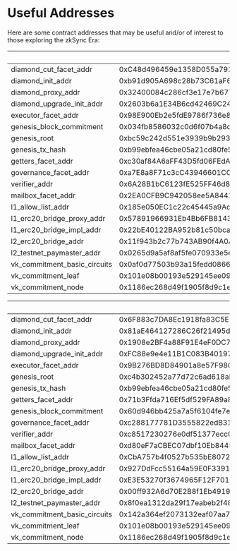 # Useful Addresses

Here are some contract addresses that may be useful and/or of interest to those exploring the zkSync Era:

|                               | zkSync Era Mainnet                                                 | 
| ----------------------------- | -------------------------------------------------------------------|
| diamond_cut_facet_addr        | 0xC48d496459e1358D055a79173BEA41efb7449028                         | 
| diamond_init_addr             | 0xb91d905A698c28b73C61aF60C63919b754FCF4DE                         |
| diamond_proxy_addr            | 0x32400084c286cf3e17e7b677ea9583e60a000324                         |
| diamond_upgrade_init_addr     | 0x2603b6a1E34B6cd42469C2473A1D5c4084a88700                         |
| executor_facet_addr           | 0x98E900Eb2e5fdE9786f736e86d6BFBfDb3E4683b                         |
| genesis_block_commitment      | 0x034fb8586032c0d6f07b4a8db319590095e390bd0dbf84976f8d009ad16cd18d |
| genesis_root                  | 0xbc59c242d551e3939b9b2939b8b686efa77ba3833183045d548aa5f53357ba95 |
| genesis_tx_hash               | 0xb99ebfea46cbe05a21cd80fe5597d97b204befc52a16303f579c607dc1ac2e2e |
| getters_facet_addr            | 0xc30af84A6aFF43D5fd06FEdA6bA20BdfeD539F6C                         |
| governance_facet_addr         | 0xa7E8a8F71c3cC43946601CC99997f8Cd6828a9B9                         |
| verifier_addr                 | 0x6A28B1bC6123fE525FF46d881Ff80871D0Eb3F02                         |
| mailbox_facet_addr            | 0x2EA0CFB9C942058ee5A84411EF2E37C6DE5bfe5c                         |
| l1_allow_list_addr            | 0x185e050EC1c22c45445a9AdEA99B12e1A1372eBA                         |
| l1_erc20_bridge_proxy_addr    | 0x57891966931Eb4Bb6FB81430E6cE0A03AAbDe063                         |
| l1_erc20_bridge_impl_addr     | 0x22bE40122BA952b81c50bcaa86F84418ff623391                         |
| l2_erc20_bridge_addr          | 0x11f943b2c77b743AB90f4A0Ae7d5A4e7FCA3E102                         |
| l2_testnet_paymaster_addr     | 0x0265d9a5af8af5fe070933e5e549d8fef08e09f4                         |
| vk_commitment_basic_circuits  | 0x0af0d77503b93a15fedd086638b7326cd3d169a2f388e568f41ea906c7a6eb93 |
| vk_commitment_leaf            | 0x101e08b00193e529145ee09823378ef51a3bc8966504064f1f6ba3f1ba863210 |
| vk_commitment_node            | 0x1186ec268d49f1905f8d9c1e9d39fc33e98c74f91d91a21b8f7ef78bd09a8db8 |


|                               | zkSync Era Testnet                                                 | 
| ----------------------------- | -------------------------------------------------------------------|
| diamond_cut_facet_addr        | 0x6F883c7DA8Ec1918fa83C5E57F239f47f03b135d                         | 
| diamond_init_addr             | 0x81aE464127286C26f21495d053AA19Eec708055F                         |
| diamond_proxy_addr            | 0x1908e2BF4a88F91E4eF0DC72f02b8Ea36BEa2319                         |
| diamond_upgrade_init_addr     | 0xFC88e9e4e11B1C083B40197500827E1894d55a83                         |
| executor_facet_addr           | 0x9B276BD8D84901a8e57F980C05A6aD7Fee5c241d                         |
| genesis_root                  | 0xc4b302452a77d72c6ad618ab1f18ec3a7699520dc053e767eca6427d24bd0848 |
| genesis_tx_hash               | 0xb99ebfea46cbe05a21cd80fe5597d97b204befc52a16303f579c607dc1ac2e2e |
| getters_facet_addr            | 0x71b3Ffda716Ef5df529FA89a8BBb8D16676fD47f                         |
| genesis_block_commitment      | 0x60d946bb425a7a5f6104fe7ef4b854fac4c32b6ba5b3601c82014fa28f6511d6 |
| governance_facet_addr         | 0xc288177781D3555822edB31D323aEcB6cFD849c7                         |
| verifier_addr                 | 0xc8517230276e0df51377ecc07b528cd3ee083132                         |
| mailbox_facet_addr            | 0xd80eF7aCBEC07dbf10Eb84452b40D0a8882ADfB5                         |
| l1_allow_list_addr            | 0xCbA757b4f0527b535bE80720325064058FC4A306                         |
| l1_erc20_bridge_proxy_addr    | 0x927DdFcc55164a59E0F33918D13a2D559bC10ce7                         |
| l1_erc20_bridge_impl_addr     | 0xE3E53270f3674965F12F70117B16736232604e12                         |
| l2_erc20_bridge_addr          | 0x00ff932A6d70E2B8f1Eb4919e1e09C1923E7e57b                         |
| l2_testnet_paymaster_addr     | 0x8f0ea1312da29f17eabeb2f484fd3c112cccdd63                         |
| vk_commitment_basic_circuits  | 0x142a364ef2073132eaf07aa7f3d8495065be5b92a2dc14fda09b4216affed9c0 |
| vk_commitment_leaf            | 0x101e08b00193e529145ee09823378ef51a3bc8966504064f1f6ba3f1ba863210 |
| vk_commitment_node            | 0x1186ec268d49f1905f8d9c1e9d39fc33e98c74f91d91a21b8f7ef78bd09a8db8 |

